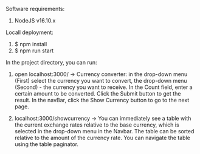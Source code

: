 Software requirements:
1. NodeJS v16.10.x

Locall deployment:
1. $ npm install
2. $ npm run start

In the project directory, you can run:
1. open localhost:3000/ -> Currency converter: in the drop-down menu (First) select the currency you want to convert, the drop-down menu (Second) - the currency you want to receive. In the Count field, enter a certain amount to be converted. Click the Submit button to get the result. In the navBar, click the Show Currency button to go to the next page.

2. localhost:3000/showcurrency -> You can immediately see a table with the current exchange rates relative to the base currency, which is selected in the drop-down menu in the Navbar. The table can be sorted relative to the amount of the currency rate. You can navigate the table using the table paginator.